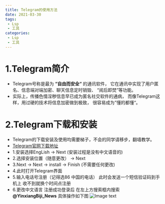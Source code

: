 ```yaml
---
title: Telegram的使用方法
date: 2021-03-30
tags:
 - Lsp
 - 工具
categories:
 - Lsp
 - 工具
---
```

#  1.Telegram简介
-  Telegram号称是最为 **“自由而安全“** 的通讯软件，
它在通讯中实现了用户匿名、信息端对端加密、聊天信息定时销毁、
“阅后即焚”等功能。
-  实际上，传播色情淫秽信息早已成为匿名社交软件的通病，
而像Telegram这样，用过硬的技术将信息加密做到极致，
很容易成为”懂的都懂“。

#  2.Telegram下载和安装
-  Telegram的下载安装及使用均需要梯子，不会的同学请移步，翻墙教学。
-  [Telegram官网下载地址](https://telegram.org/) 
-  1.安装选择EngLish -> Next  (安装过程是没有中文语音的)
-  2.选择安装位置（随意更改） -> Next 
-  3.Next -> Next -> install -> Finish (不需要任何更改)
-  4.此时打开Telegram界面
-  5.输入电话号注册（记得选86 中国的电话） 此时会发送一个短信验证码到手机上 收不到就换个时间点注册
-  6.更改中文语言  注册成功登录后 在左上方搜索框内搜索 **@YinxiangBiji_News**  具体操作如下图
![Image text]()